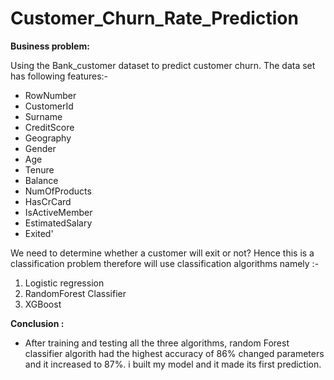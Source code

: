 # Customer_Churn_Rate_Prediction

<b> Business problem:</b> 

Using the Bank_customer  dataset to predict customer churn. The data set has following features:- 
- RowNumber  
- CustomerId 
- Surname
- CreditScore
- Geography
- Gender
- Age
- Tenure
- Balance
- NumOfProducts
- HasCrCard
- IsActiveMember
- EstimatedSalary
- Exited'

We need to determine whether a customer will exit or not? Hence this is a classification problem therefore will use classification
algorithms namely :-
1. Logistic regression
2. RandomForest Classifier
3. XGBoost 
                                  
  <b> Conclusion :</b>
 - After training and testing all the three algorithms, random Forest classifier algorith had the highest accuracy of 86% changed parameters and it increased to 87%.
 i built my model and it made its first prediction.
